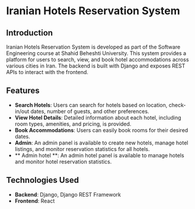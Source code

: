 
# Iranian Hotels Reservation System

## Introduction

Iranian Hotels Reservation System is developed as part of the Software Engineering course at Shahid Beheshti University. This system provides a platform for users to search, view, and book hotel accommodations across various cities in Iran. The backend is built with Django and exposes REST APIs to interact with the frontend.

## Features

- **Search Hotels**: Users can search for hotels based on location, check-in/out dates, number of guests, and other preferences.
- **View Hotel Details**: Detailed information about each hotel, including room types, amenities, and pricing, is provided.
- **Book Accommodations**: Users can easily book rooms for their desired dates.
- **Admin**: An admin panel is available to create new hotels, manage hotel listings, and monitor reservation statistics for all hotels.
- ** Admin hotel **: An admin hotel panel is available to manage hotels and monitor hotel reservation statistics.

## Technologies Used

- **Backend**: Django, Django REST Framework
- **Frontend**: React
